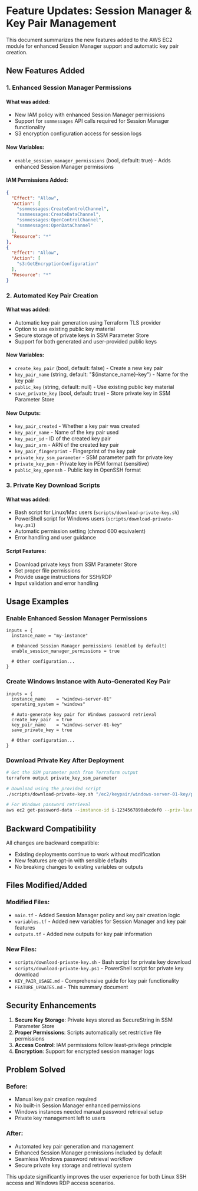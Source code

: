 # Feature Updates: Session Manager & Key Pair Management

This document summarizes the new features added to the AWS EC2 module for enhanced Session Manager support and automatic key pair creation.

## New Features Added

### 1. Enhanced Session Manager Permissions

#### What was added:
- New IAM policy with enhanced Session Manager permissions
- Support for `ssmmessages` API calls required for Session Manager functionality
- S3 encryption configuration access for session logs

#### New Variables:
- `enable_session_manager_permissions` (bool, default: true) - Adds enhanced Session Manager permissions

#### IAM Permissions Added:
```json
{
  "Effect": "Allow",
  "Action": [
    "ssmmessages:CreateControlChannel",
    "ssmmessages:CreateDataChannel", 
    "ssmmessages:OpenControlChannel",
    "ssmmessages:OpenDataChannel"
  ],
  "Resource": "*"
},
{
  "Effect": "Allow",
  "Action": [
    "s3:GetEncryptionConfiguration"
  ],
  "Resource": "*"
}
```

### 2. Automated Key Pair Creation

#### What was added:
- Automatic key pair generation using Terraform TLS provider
- Option to use existing public key material
- Secure storage of private keys in SSM Parameter Store
- Support for both generated and user-provided public keys

#### New Variables:
- `create_key_pair` (bool, default: false) - Create a new key pair
- `key_pair_name` (string, default: "${instance_name}-key") - Name for the key pair
- `public_key` (string, default: null) - Use existing public key material
- `save_private_key` (bool, default: true) - Store private key in SSM Parameter Store

#### New Outputs:
- `key_pair_created` - Whether a key pair was created
- `key_pair_name` - Name of the key pair used
- `key_pair_id` - ID of the created key pair
- `key_pair_arn` - ARN of the created key pair
- `key_pair_fingerprint` - Fingerprint of the key pair
- `private_key_ssm_parameter` - SSM parameter path for private key
- `private_key_pem` - Private key in PEM format (sensitive)
- `public_key_openssh` - Public key in OpenSSH format

### 3. Private Key Download Scripts

#### What was added:
- Bash script for Linux/Mac users (`scripts/download-private-key.sh`)
- PowerShell script for Windows users (`scripts/download-private-key.ps1`)
- Automatic permission setting (chmod 600 equivalent)
- Error handling and user guidance

#### Script Features:
- Download private keys from SSM Parameter Store
- Set proper file permissions
- Provide usage instructions for SSH/RDP
- Input validation and error handling

## Usage Examples

### Enable Enhanced Session Manager Permissions
```hcl
inputs = {
  instance_name = "my-instance"
  
  # Enhanced Session Manager permissions (enabled by default)
  enable_session_manager_permissions = true
  
  # Other configuration...
}
```

### Create Windows Instance with Auto-Generated Key Pair
```hcl
inputs = {
  instance_name    = "windows-server-01"
  operating_system = "windows"
  
  # Auto-generate key pair for Windows password retrieval
  create_key_pair  = true
  key_pair_name    = "windows-server-01-key"
  save_private_key = true
  
  # Other configuration...
}
```

### Download Private Key After Deployment
```bash
# Get the SSM parameter path from Terraform output
terraform output private_key_ssm_parameter

# Download using the provided script
./scripts/download-private-key.sh "/ec2/keypair/windows-server-01-key/private_key"

# For Windows password retrieval
aws ec2 get-password-data --instance-id i-1234567890abcdef0 --priv-launch-key windows-server-01-key.pem
```

## Backward Compatibility

All changes are backward compatible:
- Existing deployments continue to work without modification
- New features are opt-in with sensible defaults
- No breaking changes to existing variables or outputs

## Files Modified/Added

### Modified Files:
- `main.tf` - Added Session Manager policy and key pair creation logic
- `variables.tf` - Added new variables for Session Manager and key pair features
- `outputs.tf` - Added new outputs for key pair information

### New Files:
- `scripts/download-private-key.sh` - Bash script for private key download
- `scripts/download-private-key.ps1` - PowerShell script for private key download
- `KEY_PAIR_USAGE.md` - Comprehensive guide for key pair functionality
- `FEATURE_UPDATES.md` - This summary document

## Security Enhancements

1. **Secure Key Storage**: Private keys stored as SecureString in SSM Parameter Store
2. **Proper Permissions**: Scripts automatically set restrictive file permissions
3. **Access Control**: IAM permissions follow least-privilege principle
4. **Encryption**: Support for encrypted session manager logs

## Problem Solved

### Before:
- Manual key pair creation required
- No built-in Session Manager enhanced permissions  
- Windows instances needed manual password retrieval setup
- Private key management left to users

### After:
- Automated key pair generation and management
- Enhanced Session Manager permissions included by default
- Seamless Windows password retrieval workflow
- Secure private key storage and retrieval system

This update significantly improves the user experience for both Linux SSH access and Windows RDP access scenarios.
